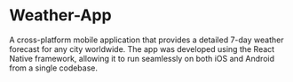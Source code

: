 # Weather-App
A cross-platform mobile application that provides a detailed 7-day weather forecast for any city worldwide. The app was developed using the React Native framework, allowing it to run seamlessly on both iOS and Android from a single codebase.
